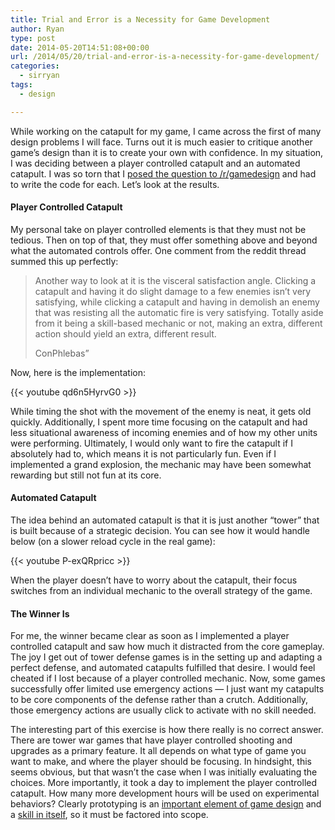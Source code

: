 ```yaml
---
title: Trial and Error is a Necessity for Game Development
author: Ryan
type: post
date: 2014-05-20T14:51:08+00:00
url: /2014/05/20/trial-and-error-is-a-necessity-for-game-development/
categories:
  - sirryan
tags:
  - design

---
```

While working on the catapult for my game, I came across the first of many design problems I will face. Turns out it is much easier to critique another game&#8217;s design than it is to create your own with confidence. In my situation, I was deciding between a player controlled catapult and an automated catapult. I was so torn that I <a href="http://www.reddit.com/r/gamedesign/comments/25eakp/when_is_player_control_no_longer_fun/" target="_blank">posed the question to /r/gamedesign</a> and had to write the code for each. Let&#8217;s look at the results.
<!--more-->

#### Player Controlled Catapult

My personal take on player controlled elements is that they must not be tedious. Then on top of that, they must offer something above and beyond what the automated controls offer. One comment from the reddit thread summed this up perfectly:

> Another way to look at it is the visceral satisfaction angle. Clicking a catapult and having it do slight damage to a few enemies isn&#8217;t very satisfying, while clicking a catapult and having in demolish an enemy that was resisting all the automatic fire is very satisfying. Totally aside from it being a skill-based mechanic or not, making an extra, different action should yield an extra, different result.
> 
> ConPhlebas&#8221;

Now, here is the implementation:

{{< youtube qd6n5HyrvG0 >}}

While timing the shot with the movement of the enemy is neat, it gets old quickly. Additionally, I spent more time focusing on the catapult and had less situational awareness of incoming enemies and of how my other units were performing. Ultimately, I would only want to fire the catapult if I absolutely had to, which means it is not particularly fun. Even if I implemented a grand explosion, the mechanic may have been somewhat rewarding but still not fun at its core.

#### Automated Catapult

The idea behind an automated catapult is that it is just another &#8220;tower&#8221; that is built because of a strategic decision. You can see how it would handle below (on a slower reload cycle in the real game):

{{< youtube P-exQRpricc >}}

When the player doesn&#8217;t have to worry about the catapult, their focus switches from an individual mechanic to the overall strategy of the game.

#### The Winner Is

For me, the winner became clear as soon as I implemented a player controlled catapult and saw how much it distracted from the core gameplay. The joy I get out of tower defense games is in the setting up and adapting a perfect defense, and automated catapults fulfilled that desire. I would feel cheated if I lost because of a player controlled mechanic. Now, some games successfully offer limited use emergency actions &#8212; I just want my catapults to be core components of the defense rather than a crutch. Additionally, those emergency actions are usually click to activate with no skill needed.

The interesting part of this exercise is how there really is no correct answer. There are tower war games that have player controlled shooting and upgrades as a primary feature. It all depends on what type of game you want to make, and where the player should be focusing. In hindsight, this seems obvious, but that wasn&#8217;t the case when I was initially evaluating the choices. More importantly, it took a day to implement the player controlled catapult. How many more development hours will be used on experimental behaviors? Clearly prototyping is an [important element of game design][1] and a [skill in itself][2], so it must be factored into scope.

 [1]: http://www.gamasutra.com/view/feature/179501/rapid_prototyping_tips_for_.php
 [2]: http://devmag.org.za/2014/01/08/rapid-game-prototyping-tips-for-programmers/